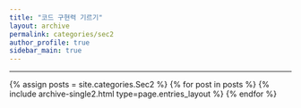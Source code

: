 ```yaml
---
title: "코드 구현력 기르기"
layout: archive
permalink: categories/sec2
author_profile: true
sidebar_main: true
---
```


<!-- 공백이 포함되어 있는 카테고리 이름의 경우 site.categories['a b c'] 이런식으로! -->

***

{% assign posts = site.categories.Sec2 %}
{% for post in posts %} {% include archive-single2.html type=page.entries_layout %} {% endfor %}

